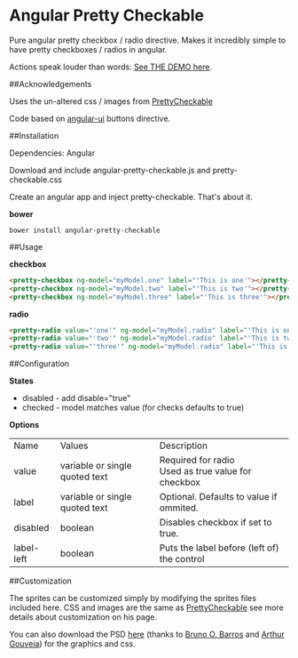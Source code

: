 Angular Pretty Checkable
========================

Pure angular pretty checkbox / radio directive. Makes it incredibly simple to have pretty checkboxes / radios in angular.

Actions speak louder than words: [See THE DEMO here](http://itslenny.github.io/angular-pretty-checkable/).

##Acknowledgements 

Uses the un-altered css / images from [PrettyCheckable](http://arthurgouveia.com/prettyCheckable/)

Code based on [angular-ui](http://angular-ui.github.io/bootstrap/) buttons directive.

##Installation

Dependencies: Angular

Download and include angular-pretty-checkable.js and pretty-checkable.css

Create an angular app and inject pretty-checkable. That's about it.

**bower**
```
bower install angular-pretty-checkable
```

##Usage

**checkbox**
```html
<pretty-checkbox ng-model="myModel.one" label="'This is one'"></pretty-checkbox>
<pretty-checkbox ng-model="myModel.two" label="'This is two'"></pretty-checkbox>
<pretty-checkbox ng-model="myModel.three" label="'This is three'"></pretty-checkbox>
```

**radio**
```html
<pretty-radio value="'one'" ng-model="myModel.radio" label="'This is one'"></pretty-radio>
<pretty-radio value="'two'" ng-model="myModel.radio" label="'This is two'"></pretty-radio>
<pretty-radio value="'three'" ng-model="myModel.radio" label="'This is three'"></pretty-radio>
```

##Configuration

**States**
* disabled - add disable="true"
* checked - model matches value (for checks defaults to true)

**Options**
<table>
  <tbody>
    <tr>
      <td>Name</td>
      <td>Values</td>
      <td>Description</td>
    </tr>
    <tr>
      <td>value</td>
      <td>variable or single quoted text</td>
      <td>Required for radio<br>Used as true value for checkbox</td>
    </tr>
    <tr>
      <td>label</td>
      <td>variable or single quoted text</td>
      <td>Optional. Defaults to value if ommited.</td>
    </tr>
    <tr>
      <td>disabled</td>
      <td>boolean</td>
      <td>Disables checkbox if set to true.</td>
    </tr>
    <tr>
      <td>label-left</td>
      <td>boolean</td>
      <td>Puts the label before (left of) the control</td>
    </tr>
  </tbody>
</table>


##Customization

The sprites can be customized simply by modifying the sprites files included here. CSS and images are the same as [PrettyCheckable](http://arthurgouveia.com/prettyCheckable/) see more details about customization on his page.

You can also download the PSD [here](http://itslenny.github.io/angular-pretty-checkable/prettyCheckable.psd) (thanks to [Bruno O. Barros](http://ilustrebob.com.br/) and [Arthur Gouveia](arthurgouveia)) for the graphics and css.


